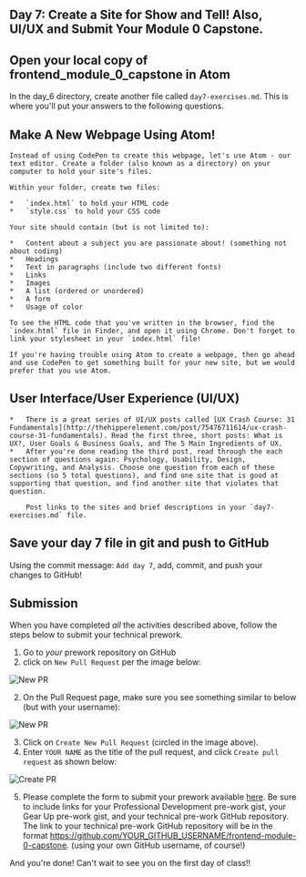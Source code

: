 ## Day 7: Create a Site for Show and Tell! Also, UI/UX and Submit Your Module 0 Capstone.

## Open your local copy of frontend_module_0_capstone in Atom

In the day_6 directory, create another file called `day7-exercises.md`. This is where you'll put your answers to the following questions.

## Make A New Webpage Using Atom!

    Instead of using CodePen to create this webpage, let's use Atom - our text editor. Create a folder (also known as a directory) on your computer to hold your site's files.

    Within your folder, create two files:

    *   `index.html` to hold your HTML code
    *   `style.css` to hold your CSS code

    Your site should contain (but is not limited to):

    *   Content about a subject you are passionate about! (something not about coding)
    *   Headings
    *   Text in paragraphs (include two different fonts)
    *   Links
    *   Images
    *   A list (ordered or unordered)
    *   A form
    *   Usage of color

    To see the HTML code that you've written in the browser, find the `index.html` file in Finder, and open it using Chrome. Don't forget to link your stylesheet in your `index.html` file!

    If you're having trouble using Atom to create a webpage, then go ahead and use CodePen to get something built for your new site, but we would prefer that you use Atom.

## User Interface/User Experience (UI/UX)

    *   There is a great series of UI/UX posts called [UX Crash Course: 31 Fundamentals](http://thehipperelement.com/post/75476711614/ux-crash-course-31-fundamentals). Read the first three, short posts: What is UX?, User Goals & Business Goals, and The 5 Main Ingredients of UX.
    *   After you're done reading the third post, read through the each section of questions again: Psychology, Usability, Design, Copywriting, and Analysis. Choose one question from each of these sections (so 5 total questions), and find one site that is good at supporting that question, and find another site that violates that question.

        Post links to the sites and brief descriptions in your `day7-exercises.md` file.

## Save your day 7 file in git and push to GitHub

Using the commit message: `Add day 7`, add, commit, and push your changes to GitHub!

## Submission

When you have completed *all* the activities described above, follow the steps below to submit your technical prework.

1. Go to *your* prework repository on GitHub
1. click on `New Pull Request` per the image below:

![New PR](https://i.imgur.com/lGKNxwC.png)

2. On the Pull Request page, make sure you see something similar to below (but with your username):

![New PR](https://i.imgur.com/CwJH8os.png)

3. Click on `Create New Pull Request` (circled in the image above).
4. Enter `YOUR NAME` as the title of the pull request, and click `Create pull request` as shown below:

![Create PR](https://i.imgur.com/CQQzfNc.png)

5. Please complete the form to submit your prework available [here](https://sites.google.com/casimircreative.com/enrollment/mod-0-capstone-fka-pre-work). Be sure to include links for your Professional Development pre-work gist, your Gear Up pre-work gist, and your technical pre-work GitHub repository. The link to your technical pre-work GitHub repository will be in the format https://github.com/YOUR_GITHUB_USERNAME/frontend-module-0-capstone. (using your own GitHub username, of course!)

And you're done!  Can't wait to see you on the first day of class!!
